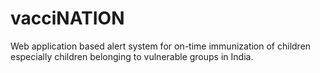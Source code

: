 # vacciNATION
Web application based alert system for on-time immunization of children especially children belonging to vulnerable groups in India.
